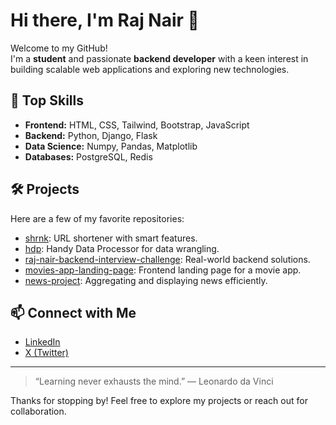 # Hi there, I'm Raj Nair 👋

Welcome to my GitHub!  
I'm a **student** and passionate **backend developer** with a keen interest in building scalable web applications and exploring new technologies.

## 🚀 Top Skills
- **Frontend:** HTML, CSS, Tailwind, Bootstrap, JavaScript
- **Backend:** Python, Django, Flask
- **Data Science:** Numpy, Pandas, Matplotlib
- **Databases:** PostgreSQL, Redis

## 🛠️ Projects
Here are a few of my favorite repositories:
- [shrnk](https://github.com/RajNair06/shrnk): URL shortener with smart features.
- [hdp](https://github.com/RajNair06/hdp): Handy Data Processor for data wrangling.
- [raj-nair-backend-interview-challenge](https://github.com/RajNair06/raj-nair-backend-interview-challenge): Real-world backend solutions.
- [movies-app-landing-page](https://github.com/RajNair06/movies-app-landing-page): Frontend landing page for a movie app.
- [news-project](https://github.com/RajNair06/news-project): Aggregating and displaying news efficiently.

## 📫 Connect with Me
- [LinkedIn](https://www.linkedin.com/in/raj-n06/)
- [X (Twitter)](https://x.com/RajNair06)

---

> “Learning never exhausts the mind.” — Leonardo da Vinci

Thanks for stopping by! Feel free to explore my projects or reach out for collaboration.
